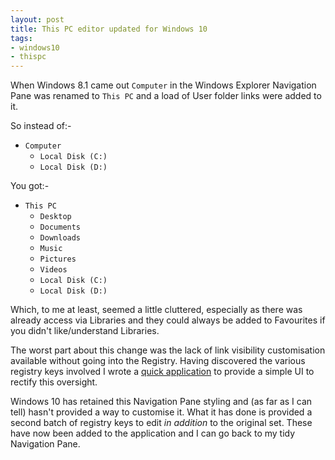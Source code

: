 ```yaml
---
layout: post
title: This PC editor updated for Windows 10
tags: 
- windows10 
- thispc
---
```

When Windows 8.1 came out `Computer` in the Windows Explorer Navigation Pane was renamed to `This PC` and a load of User folder links were added to it.

So instead of:-

- `Computer`
  - `Local Disk (C:)`
  - `Local Disk (D:)`

You got:-

- `This PC`
  - `Desktop`
  - `Documents`
  - `Downloads`
  - `Music`
  - `Pictures`
  - `Videos`
  - `Local Disk (C:)`
  - `Local Disk (D:)`

Which, to me at least, seemed a little cluttered, especially as there was already access via Libraries and they could always be added to Favourites if you didn't like/understand Libraries.

The worst part about this change was the lack of link visibility customisation available without going into the Registry. 
Having discovered the various registry keys involved I wrote a [quick application](https://github.com/idiotandrobot/thispc) to provide a simple UI to rectify this oversight. 

Windows 10 has retained this Navigation Pane styling and (as far as I can tell) hasn't provided a way to customise it. What it has done is provided a second batch of registry keys to edit *in addition* to the original set.
These have now been added to the application and I can go back to my tidy Navigation Pane.
